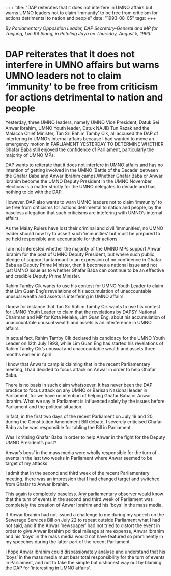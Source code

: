 +++ 
title: "DAP reiterates that it does not interfere in UMNO affairs but warns UMNO leaders not to claim ‘immunity’ to be free from criticism for actions detrimental to nation and people"
date: "1993-08-05"
tags:
+++

_By Parliamentary Opposition Leader, DAP Secretary-General and MP for Tanjung, Lim Kit Siang, in Petaling Jaya on Thursday, August 5, 1993:_

# DAP reiterates that it does not interfere in UMNO affairs but warns UMNO leaders not to claim ‘immunity’ to be free from criticism for actions detrimental to nation and people

Yesterday, three UMNO leaders, namely UMNO Vice President, Datuk Sei Anwar Ibrahim, UMNO Youth leader, Datuk NAJIB Tun Razak and the Malacca Chief Minister, Tan Sri Rahim Tamby Cik, all accused the DAP of interfering in UMNO’s internal affairs because I had wanted to move an emergency motion in PARLIAMENT YESTERDAY TO DETERMINE WHETHER Ghafar Baba still enjoyed the confidence of Parliament, particularly the majority of UMNO MPs.</u>

DAP wants to reiterate that it does not interfere in UMNO affairs and has no intention of getting involved in the UMNO ‘Battle of the Decade’ between the Ghafar Baba and Anwar Ibrahim camps.Whether Ghafar Baba or Anwar Ibrahim become the UMNO Deputy President in the UMNO November elections is a matter strictly for the UMNO delegates to decade and has nothing to do with the DAP.

However, DAP also wants to warn UMNO leaders not to claim ‘immunity’ to be free from criticisms for actions detrimental to nation and people, by the baseless allegation that such criticisms are intefering with UMNO’s internal affairs.

As the Malay Rulers have lost their criminal and civil ‘immunities’, no UMNO leader should now try to assert such ‘immunities’ but must be prepared to be held responsible and accountable for their actions.

I am not interested whether the majority of the UMNO MPs support Anwar Ibrahim for the post of UMNO Deputy President, but where such public pledge of support tantamount to an expression of no confidence in Ghafar Baba as Deputy Prime Minister, then it becomes a national issue and not just UMNO issue as to whether Ghafar Baba can continue to be an effective and credible Deputy Prime Minister.

Rahim Tamby Cik wants to use his contest for UMNO Youth Leader to claim that Lim Guan Eng’s revelations of his accumulation of unaccountable unusual wealth and assets is interfering in UMNO affairs


I know for instance that Tan Sri Rahim Tamby Cik wants to use his contest for UMNO Youth Leader to claim that the revelations by DAPSY National Chairman and MP for Kota Melaka, Lim Guan Eng, about his accumulation of unaccountable unusual wealth and assets is an interference in UMNO affairs.

In actual fact, Rahim Tamby Cik declared his candidacy for the UMNO Youth Leader on 12th July 1993, while Lim Guan Eng has started his revelations of Rahim Tamby Cik’s unusual and unaccountable wealth and assets three months earlier in April.

I know that Anwar’s camp is claiming that in the recent Parliamentary meeting, I had decided to focus attack on Anwar in order to help Ghafar Baba.

There is no basis in such claim whatsoever. It has never been the DAP practice to focus attack on any UMNO or Barisan Nasional leader in Parliament, for we have no intention of helping Ghafar Baba or Anwar Ibrahim. What we say in Parliament is influenced solely by the issues before Parliament and the political situation.

In fact, in the first two days of the recent Parliament on July 19 and 20, during the Constitution Amendment Bill debate, I severely criticised Ghafar Baba as he was responsible for tabling the Bill in Parliament.

Was I critising Ghafar Baba in order to help Anwar in the fight for the Deputy UMNO President’s post?

Anwar’s boys’ in the mass media were wholly responsible for the turn of events in the last two weeks in Parliament where Anwar seemed to be target of my attacks


I admit that in the second and third week of the recent Parliamentary meeting, there was an impression that I had changed target and switched from Ghafar to Anwar Ibrahim.

This again is completely baseless. Any parliamentary observer would know that the turn of events in the second and third week of Parliament was completely the creation of Anwar Ibrahim and his ‘boys’ in the mass media.

If Anwar Ibrahim had not issued a challenge to me during my speech on the Sewerage Services Bill on July 22 to repeat outside Parliament what I had not said, and if the Anwar ‘newspaper’ had not tried to distort the event in order to give Anwar Ibrahim political mileage at me expense, Anwar Ibrahim and his ‘boys’ in the mass media would not have featured so prominently in my speeches during the latter part of the recent Parliament.

I hope Anwar Ibrahim could dispassionately analyse and understand that his ‘boys’ in the mass media must bear total responsibility for the turn of events in Parliament, and not to take the simple but dishonest way out by blaming the DAP for ‘interesting in UMNO affairs’.
 
